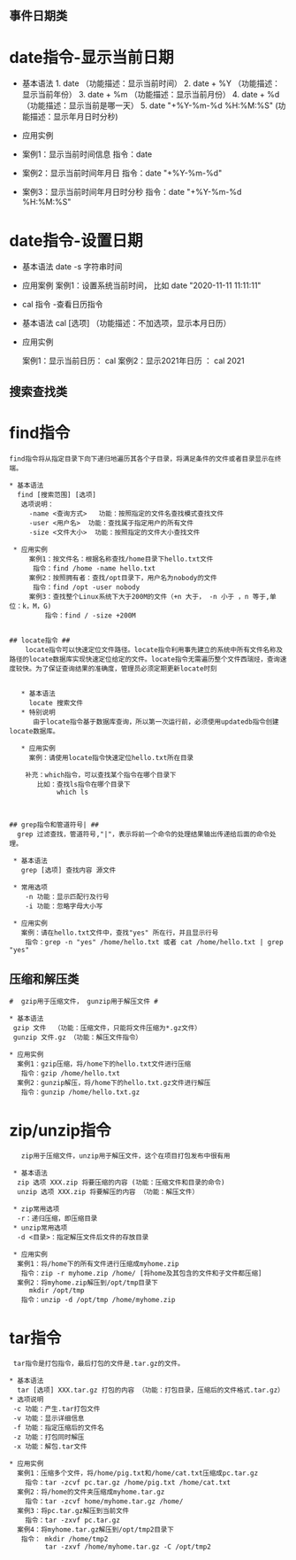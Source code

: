 ## 事件日期类 ##

   # date指令-显示当前日期 #

   * 基本语法
	1. date （功能描述：显示当前时间）
	2. date + %Y （功能描述：显示当前年份）
	3. date + %m （功能描述：显示当前月份）
	4. date + %d （功能描述：显示当前是哪一天）
	5. date "+%Y-%m-%d %H:%M:%S" (功能描述：显示年月日时分秒)

   * 应用实例
   * 案例1：显示当前时间信息
     指令：date

   * 案例2：显示当前时间年月日
     指令：date "+%Y-%m-%d"
   * 案例3：显示当前时间年月日时分秒
     指令：date "+%Y-%m-%d %H:%M:%S"


   # date指令-设置日期  #

   * 基本语法
	 date -s 字符串时间

   * 应用案例
    案例1：设置系统当前时间，
     比如 date "2020-11-11 11:11:11" 
   
   
   * cal 指令
     -查看日历指令
  
   * 基本语法
        cal [选项] （功能描述：不加选项，显示本月日历）

   * 应用实例
   
        案例1：显示当前日历： cal
        案例2：显示2021年日历 ： cal 2021




## 搜索查找类 ##


   # find指令 #

    find指令将从指定目录下向下递归地遍历其各个子目录，将满足条件的文件或者目录显示在终端。

    * 基本语法 
      find [搜索范围] [选项]
       选项说明：
         -name <查询方式>   功能：按照指定的文件名查找模式查找文件
         -user <用户名>  功能：查找属于指定用户的所有文件
         -size <文件大小>  功能：按照指定的文件大小查找文件
     
     * 应用实例
         案例1：按文件名：根据名称查找/home目录下hello.txt文件
          指令：find /home -name hello.txt
         案例2：按照拥有者：查找/opt目录下，用户名为nobody的文件
          指令：find /opt -user nobody
         案例3：查找整个Linux系统下大于200M的文件（+n 大于， -n 小于 ，n 等于,单位：k，M，G)
             指令：find / -size +200M


    ## locate指令 ##
        locate指令可以快速定位文件路径。locate指令利用事先建立的系统中所有文件名称及路径的locate数据库实现快速定位给定的文件。locate指令无需遍历整个文件西瑞烃，查询速度较快。为了保证查询结果的准确度，管理员必须定期更新locate时刻


       * 基本语法
         locate 搜索文件
       * 特别说明
          由于locate指令基于数据库查询，所以第一次运行前，必须使用updatedb指令创建locate数据库。

       * 应用实例
         案例：请使用locate指令快速定位hello.txt所在目录

        补充：which指令，可以查找某个指令在哪个目录下
           比如：查找ls指令在哪个目录下
                which ls



    ## grep指令和管道符号| ##
      grep 过滤查找，管道符号,"|"，表示将前一个命令的处理结果输出传递给后面的命令处理。

     * 基本语法
       grep [选项] 查找内容 源文件

     * 常用选项
        -n 功能：显示匹配行及行号
        -i 功能：忽略字母大小写
      
     * 应用实例
       案例：请在hello.txt文件中，查找"yes" 所在行，并且显示行号
        指令：grep -n "yes" /home/hello.txt 或者 cat /home/hello.txt | grep "yes"

## 压缩和解压类 ##
    
    #  gzip用于压缩文件， gunzip用于解压文件 #

    * 基本语法
     gzip 文件  （功能：压缩文件，只能将文件压缩为*.gz文件）
     gunzip 文件.gz （功能：解压文件指令）

    * 应用实例
      案例1：gzip压缩，将/home下的hello.txt文件进行压缩
       指令：gzip /home/hello.txt
      案例2：gunzip解压，将/home下的hello.txt.gz文件进行解压 
       指令：gunzip /home/hello.txt.gz


   # zip/unzip指令 #
       zip用于压缩文件，unzip用于解压文件，这个在项目打包发布中很有用
     
     * 基本语法
      zip 选项 XXX.zip 将要压缩的内容 (功能：压缩文件和目录的命令)
      unzip 选项 XXX.zip 将要解压的内容 （功能：解压文件）
 
     * zip常用选项
      -r：递归压缩，即压缩目录
     * unzip常用选项
      -d <目录>：指定解压文件后文件的存放目录

     * 应用实例
      案例1：将/home下的所有文件进行压缩成myhome.zip
       指令：zip -r myhome.zip /home/ [将home及其包含的文件和子文件都压缩] 
      案例2：将myhome.zip解压到/opt/tmp目录下
         mkdir /opt/tmp
       指令：unzip -d /opt/tmp /home/myhome.zip

   # tar指令 #
     tar指令是打包指令，最后打包的文件是.tar.gz的文件。
  
    * 基本语法
      tar [选项] XXX.tar.gz 打包的内容 （功能：打包目录，压缩后的文件格式.tar.gz）
    * 选项说明
     -c 功能：产生.tar打包文件
     -v 功能：显示详细信息
     -f 功能：指定压缩后的文件名
     -z 功能：打包同时解压
     -x 功能：解包.tar文件
  
    * 应用实例
      案例1：压缩多个文件，将/home/pig.txt和/home/cat.txt压缩成pc.tar.gz
        指令：tar -zcvf pc.tar.gz /home/pig.txt /home/cat.txt
      案例2：将/home的文件夹压缩成myhome.tar.gz
        指令：tar -zcvf home/myhome.tar.gz /home/
      案例3：将pc.tar.gz解压到当前文件
        指令：tar -zxvf pc.tar.gz
      案例4：将myhome.tar.gz解压到/opt/tmp2目录下
       指令： mkdir /home/tmp2
             tar -zxvf /home/myhome.tar.gz -C /opt/tmp2